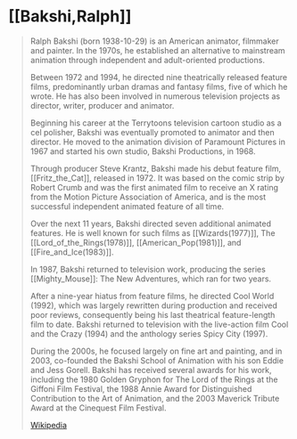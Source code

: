 ﻿---
aliases:
- "Ralph Bakshi"
---

# [[Bakshi,Ralph]] 

> Ralph Bakshi (born 1938-10-29) is an American animator, filmmaker and painter. In the 1970s, he established an alternative to mainstream animation through independent and adult-oriented productions. 
> 
> Between 1972 and 1994, he directed nine theatrically released feature films, predominantly urban dramas and fantasy films, five of which he wrote. He has also been involved in numerous television projects as director, writer, producer and animator.
>
> Beginning his career at the Terrytoons television cartoon studio as a cel polisher, Bakshi was eventually promoted to animator and then director. He moved to the animation division of Paramount Pictures in 1967 and started his own studio, Bakshi Productions, in 1968. 
> 
> Through producer Steve Krantz, Bakshi made his debut feature film, [[Fritz_the_Cat]], released in 1972. 
> It was based on the comic strip by Robert Crumb 
> and was the first animated film to receive an X rating 
> from the Motion Picture Association of America, 
> and is the most successful independent animated feature of all time.
>
> Over the next 11 years, Bakshi directed seven additional animated features. 
> He is well known for such films as [[Wizards(1977)]], The [[Lord_of_the_Rings(1978)]], 
> [[American_Pop(1981)]], and [[Fire_and_Ice(1983)]]. 
> 
> In 1987, Bakshi returned to television work, 
> producing the series [[Mighty_Mouse]]: The New Adventures, which ran for two years. 
> 
> After a nine-year hiatus from feature films, he directed Cool World (1992), 
> which was largely rewritten during production and received poor reviews, 
> consequently being his last theatrical feature-length film to date. 
> Bakshi returned to television with the live-action film Cool and the Crazy (1994) 
> and the anthology series Spicy City (1997).
>
> During the 2000s, he focused largely on fine art and painting, 
> and in 2003, co-founded the Bakshi School of Animation with his son Eddie and Jess Gorell. 
> Bakshi has received several awards for his work, 
> including the 1980 Golden Gryphon for The Lord of the Rings at the Giffoni Film Festival, 
> the 1988 Annie Award for Distinguished Contribution to the Art of Animation, 
> and the 2003 Maverick Tribute Award at the Cinequest Film Festival.
>
> [Wikipedia](https://en.wikipedia.org/wiki/Ralph%20Bakshi)


